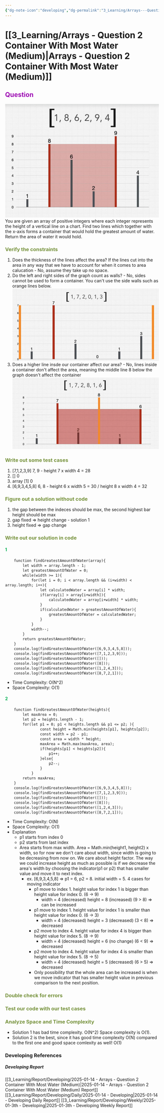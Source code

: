 ```yaml
---
{"dg-note-icon":"developing","dg-permalink":"3_Learning/Arrays---Question-2-Container-With-Most-Water-(Medium)","created-date":"2025-01-14 2:10:02 pm","date":"2025-01-14","type":"developing","tags":["developing"],"aliases":null,"title":"Arrays - Question 2 Container With Most Water (Medium)","courseName":"Master the Coding Interview Big Tech (FAANG) Interviews","dg-publish":true,"permalink":"/3_Learning/Arrays---Question-2-Container-With-Most-Water-(Medium)/","dgPassFrontmatter":true,"noteIcon":"developing"}
---
```



# [[3_Learning/Arrays - Question 2 Container With Most Water (Medium)\|Arrays - Question 2 Container With Most Water (Medium)]]
## <font color="#9d0ab3">Question</font>
![Utilities/Images/Pasted image 20250114141512.jpeg](/img/user/Utilities/Images/Pasted%20image%2020250114141512.jpeg)
You are given an array of positive integers where each integer represents the height of a vertical line on a chart. Find two lines which together with the x-axis forms a container that would hold the greatest amount of water. Return the area of water it would hold.

### <font color="#76923c">Verify the constraints</font>
1. Does the thickness of the lines affect the area? If the lines cut into the area in any way that we have to account for when it comes to area calucation - No, assume they take up no space.
2. Do the left and right sides of the graph count as walls? - No, sides cannot be used to form a container. You can't use the side walls such as orange lines below. ![Utilities/Images/Pasted image 20250115095911.jpeg](/img/user/Utilities/Images/Pasted%20image%2020250115095911.jpeg)
3. Does a higher line insde our container affect our area? - No, lines inside a container don't affect the area, meaning the middle line 8 below the graph doesn't affect the container ![Utilities/Images/Pasted image 20250115095959.jpeg](/img/user/Utilities/Images/Pasted%20image%2020250115095959.jpeg)

### <font color="#76923c">Write out some test cases</font>
1. [7,1,2,3,9] 7, 9 - height 7 x width 4 = 28
2. [] 0
3. array [1] 0
4. [6,9,3,4,5,8] 6, 8 - height 6 x width 5 = 30 / height 8 x width 4 = 32

### <font color="#76923c">Figure out a solution without code</font>
1. the gap between the indeces should be max, the second highest bar height should be max
2. gap fixed => height change - solution 1
3. height fixed => gap change 

### <font color="#76923c">Write out our solution in code</font>
#### <font color="#00b050">1</font>
```run-js
	function findGreatestAmountOfWater(array){
		let width = array.length - 1;
		let greatestAmountOfWater = 0;
		while(width >= 1){
			for(let i = 0; i < array.length && (i+width) < array.length; i++){
				let calculatedWater = array[i] * width;
				if(array[i] > array[i+width]){
					calculatedWater = array[i+width] * width;
				}
				if(calculatedWater > greatestAmountOfWater){
					greatestAmountOfWater = calculatedWater;
				}
			}
			width--;
		}
		return greatestAmountOfWater;
	}
	console.log(findGreatestAmountOfWater([6,9,3,4,5,8]));
	console.log(findGreatestAmountOfWater([7,1,2,3,9]));
	console.log(findGreatestAmountOfWater([]));
	console.log(findGreatestAmountOfWater([8]));
	console.log(findGreatestAmountOfWater([1,2,4,3]));
	console.log(findGreatestAmountOfWater([8,7,2,1]));
```
 - Time Complexity: O(N^2)
 - Space Complexity: O(1)

#### <font color="#00b050">2</font>
```run-js
	function findGreatestAmountOfWater(heights){
		let maxArea = 0;
		let p2 = heights.length - 1;
		for(let p1 = 0; p1 < heights.length && p1 <= p2; ){
		        const height = Math.min(heights[p1], heights[p2]);
		        const width = p2 - p1;
		        const area = width * height;
		        maxArea = Math.max(maxArea, area);
		        if(heights[p1] < heights[p2]){
		            p1++;
		        }else{
		            p2--;
		        }
		    }
		return maxArea;
	}
	console.log(findGreatestAmountOfWater([6,9,3,4,5,8]));
	console.log(findGreatestAmountOfWater([7,1,2,3,9]));
	console.log(findGreatestAmountOfWater([]));
	console.log(findGreatestAmountOfWater([8]));
	console.log(findGreatestAmountOfWater([1,2,4,3]));
	console.log(findGreatestAmountOfWater([8,7,2,1]));
```
- Time Complexity: O(N)
- Space Complexity: O(1)
- Explanation
	- p1 starts from index 0
	- p2 starts from last index
	- Area starts from max width. Area = Math.min(height1, height2) x width, so for now we don't care about width, since width is going to be decreasing from now on. We care about height factor. The way we could increase height as much as possible is if we decrease the area's width by choosing the indicator(p1 or p2) that has smaller value and move it to next index. 
		- ex. [6,9,3,4,5,8] => p1 = 6, p2 = 8. initial width = 5. 4 cases for moving indicator
			- p1 move to index 1. height value for index 1 is bigger than height value for index 0. (6 -> 9)
				- width = 4 (decreased) height = 8 (increased) (9 > 8) => can be increased
			- p1 move to index 1. height value for index 1 is smaller than height value for index 0. (6 -> 3)
				- width = 4 (decreased) height = 3 (decreased) (3 < 8) => decreased
			- p2 move to index 4. height value for index 4 is bigger than height value for index 5. (8 -> 9)
				- width = 4 (decreased) height = 6 (no change) (6 < 9) => decreased
			- p2 move to index 4. height value for index 4 is smaller than height value for index 5. (8 -> 5)
				- width = 4 (decreased) height = 5 (decreased) (6 > 5) => decreased
			- Only possibility that the whole area can be increased is when we move indicator that has smaller height value in previous comparison to the next position.

### <font color="#76923c">Double check for errors</font>
### <font color="#76923c">Test our code with our test cases</font>
### <font color="#76923c">Analyze Space and Time Complexity</font>

- Solution 1 has bad time complexity. O(N^2) Space complexity is O(1).
- Solution 2 is the best, since it has good time complexity O(N) compared to the first one and good space comlexity as well! O(1)
















### Developing References
##### Developing Report
[[3_Learning/Report/Developing/2025-01-14 - Arrays - Question 2 Container With Most Water (Medium)\|2025-01-14 - Arrays - Question 2 Container With Most Water (Medium) Report]]
[[3_Learning/Report/Developing/Daily/2025-01-14 - Developing\|2025-01-14 - Developing Daily Report]]
[[3_Learning/Report/Developing/Weekly/2025-01-3th - Developing\|2025-01-3th - Developing Weekly Report]]





